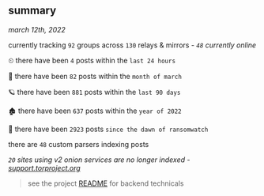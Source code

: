 
## summary
_march 12th, 2022_

currently tracking `92` groups across `130` relays & mirrors - _`48` currently online_

⏲ there have been `4` posts within the `last 24 hours`

🦈 there have been `82` posts within the `month of march`

🪐 there have been `881` posts within the `last 90 days`

🏚 there have been `637` posts within the `year of 2022`

🦕 there have been `2923` posts `since the dawn of ransomwatch`

there are `48` custom parsers indexing posts

_`20` sites using v2 onion services are no longer indexed - [support.torproject.org](https://support.torproject.org/onionservices/v2-deprecation/)_

> see the project [README](https://github.com/thetanz/ransomwatch#ransomwatch--) for backend technicals
